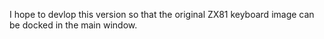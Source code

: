 I hope to devlop this version so that the original ZX81 keyboard image can be docked in the main window.

